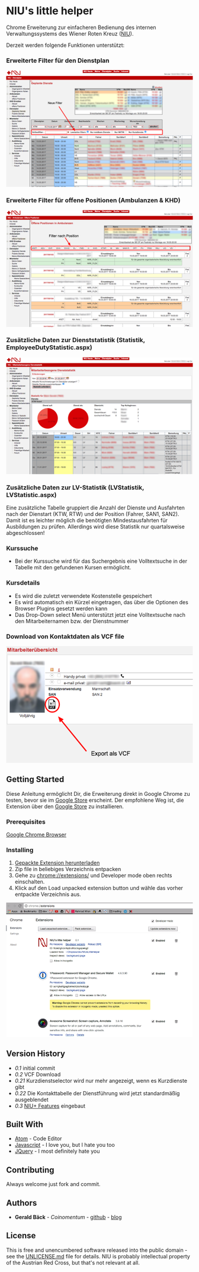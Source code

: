 # NIU's little helper

Chrome Erweiterung zur einfacheren Bedienung des internen Verwaltungssystems des Wiener Roten Kreuz ([NIU](https://niu.wrk.at/)).

Derzeit werden folgende Funktionen unterstützt:

### Erweiterte Filter für den Dienstplan
![Erweiterte Filter für den Dienstplan](screenshots/dienstplan.png)

### Erweiterte Filter für offene Positionen (Ambulanzen & KHD)
![Erweiterte Filter für offene Positionen](screenshots/offene_positionen.png)

### Zusätzliche Daten zur Dienststatistik (Statistik, EmployeeDutyStatistic.aspx)
![Zusätzliche Daten zur Dienststatistik](screenshots/mitarbeiterbezogene_dienststatistik.png)

### Zusätzliche Daten zur LV-Statistik (LVStatistik, LVStatistic.aspx)
Eine zusätzliche Tabelle gruppiert die Anzahl der Dienste und Ausfahrten nach der
Dienstart (KTW, RTW) und der Position (Fahrer, SAN1, SAN2). Damit ist es leichter möglich die
benötigten Mindestausfahrten für Ausbildungen zu prüfen. Allerdings wird diese Statistik nur
quartalsweise abgeschlossen!

### Kurssuche

* Bei der Kurssuche wird für das Suchergebnis eine Volltextsuche in der Tabelle mit den gefundenen Kursen ermöglicht.

### Kursdetails

* Es wird die zuletzt verwendete Kostenstelle gespeichert
* Es wird automatisch ein Kürzel eingetragen, das über die Optionen des Browser Plugins gesetzt werden kann
* Das Drop-Down select Menü unterstützt jetzt eine Volltextsuche nach den Mitarbeiternamen bzw. der Dienstnummer

### Download von Kontaktdaten als VCF file
![VCF Download](screenshots/vcf_download.png)

## Getting Started

Diese Anleitung ermöglicht Dir, die Erweiterung direkt in Google Chrome zu testen, bevor sie im [Google Store](https://chrome.google.com/webstore/detail/nius-litte-helper/fdldehahkijcfpmjhgnkggopliakcknj?hl=de) erscheint. Der empfohlene Weg ist, die Extension über den [Google Store](https://chrome.google.com/webstore/detail/nius-litte-helper/fdldehahkijcfpmjhgnkggopliakcknj?hl=de) zu installieren.

### Prerequisites

[Google Chrome Browser](https://www.google.com/chrome/browser/desktop/)

### Installing

1. [Gepackte Extension herunterladen](https://github.com/geraldbaeck/NIUsLittleHelper/archive/master.zip)
2. Zip file in beliebiges Verzeichnis entpacken
3. Gehe zu [chrome://extensions/](chrome://extensions/) und Developer mode oben rechts einschalten.
4. Klick auf den Load unpacked extension button und wähle das vorher entpackte Verzeichnis aus.

![Extension Setup im Developer Mode](screenshots/extension_setup.png)

## Version History

+ *0.1* initial commit
+ *0.2* VCF Download
+ *0.21* Kurzdienstselector wird nur mehr angezeigt, wenn es Kurzdienste gibt
+ *0.22* Die Kontakttabelle der Dienstführung wird jetzt standardmäßig ausgeblendet
+ *0.3* [NIU+ Features](#zusätzliche-daten-zur-lv-statistik-lvstatistik-lvstatisticaspx) eingebaut

## Built With

* [Atom](https://github.com/atom/atom) - Code Editor
* [Javascript](https://en.wikipedia.org/wiki/JavaScript) - I love you, but I hate you too
* [JQuery](https://jquery.com/) - I most definitely hate you

## Contributing

Always welcome just fork and commit.

## Authors

* **Gerald Bäck** - *Coinomentum* - [github](https://github.com/geraldbaeck) - [blog](http://dev.baeck.at/)

## License

This is free and unencumbered software released into the public domain - see the [UNLICENSE.md](UNLICENSE.md) file for details. NIU is probably intellectual property of the Austrian Red Cross, but that's not relevant at all.
